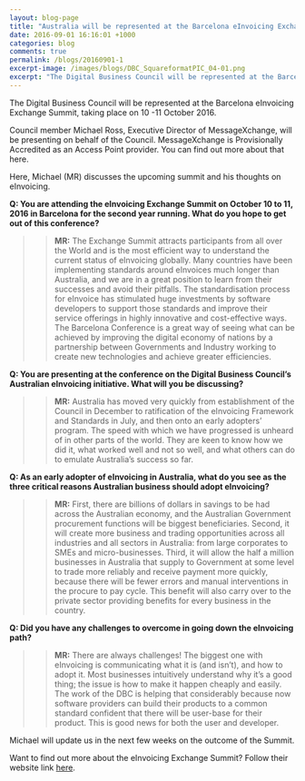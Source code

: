 ```yaml
---
layout: blog-page
title: "Australia will be represented at the Barcelona eInvoicing Exchange Summit"
date: 2016-09-01 16:16:01 +1000
categories: blog
comments: true
permalink: /blogs/20160901-1
excerpt-image: /images/blogs/DBC_SquareformatPIC_04-01.png
excerpt: "The Digital Business Council will be represented at the Barcelona eInvoicing Exchange Summit, taking place on 10 -11 October 2016.  Council member Michael Ross, Executive Director of MessageXchange, will be presenting on behalf of the Council. MessageXchange is Provisionally Accredited as an Access Point provider."
---
```


The Digital Business Council will be represented at the Barcelona eInvoicing Exchange Summit, taking place on 10 -11 October 2016.

Council member Michael Ross, Executive Director of MessageXchange, will be presenting on behalf of the Council. MessageXchange is Provisionally Accredited as an Access Point provider. You can find out more about that here.

Here, Michael (MR) discusses the upcoming summit and his thoughts on eInvoicing.

**Q: You are attending the eInvoicing Exchange Summit on October 10 to 11, 2016 in Barcelona for the second year running. What do you hope to get out of this conference?**

>> **MR:** The Exchange Summit attracts participants from all over the World and is the most efficient way to understand the current status of eInvoicing globally. Many countries have been implementing standards around eInvoices much longer than Australia, and we are in a great position to learn from their successes and avoid their pitfalls. The standardisation process for eInvoice has stimulated huge investments by software developers to support those standards and improve their service offerings in highly innovative and cost-effective ways. The Barcelona Conference is a great way of seeing what can be achieved by improving the digital economy of nations by a partnership between Governments and Industry working to create new technologies and achieve greater efficiencies.

**Q: You are presenting at the conference on the Digital Business Council’s Australian eInvoicing initiative. What will you be discussing?**

>> **MR:** Australia has moved very quickly from establishment of the Council in December to ratification of the eInvoicing Framework and Standards in July, and then onto an early adopters’ program. The speed with which we have progressed is unheard of in other parts of the world. They are keen to know how we did it, what worked well and not so well, and what others can do to emulate Australia’s success so far.

**Q: As an early adopter of eInvoicing in Australia, what do you see as the three critical reasons Australian business should adopt eInvoicing?**

>> **MR:** First, there are billions of dollars in savings to be had across the Australian economy, and the Australian Government procurement functions will be biggest beneficiaries. Second, it will create more business and trading opportunities across all industries and all sectors in Australia: from large corporates to SMEs and micro-businesses. Third, it will allow the half a million businesses in Australia that supply to Government at some level to trade more reliably and receive payment more quickly, because there will be fewer errors and manual interventions in the procure to pay cycle. This benefit will also carry over to the private sector providing benefits for every business in the country.

**Q: Did you have any challenges to overcome in going down the eInvoicing path?**

>> **MR:** There are always challenges! The biggest one with eInvoicing is communicating what it is (and isn’t), and how to adopt it. Most businesses intuitively understand why it’s a good thing; the issue is how to make it happen cheaply and easily. The work of the DBC is helping that considerably because now software providers can build their products to a common standard confident that there will be user-base for their product. This is good news for both the user and developer.

Michael will update us in the next few weeks on the outcome of the Summit.

Want to find out more about the eInvoicing Exchange Summit? Follow their website link [here](http://www.exchange-summit.com/agenda).
 
